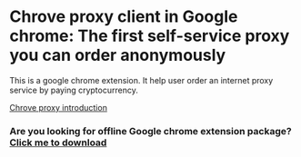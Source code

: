 # Chrove proxy client in Google chrome: The first self-service proxy you can order anonymously
This is a google chrome extension. It help user order an internet proxy service by paying cryptocurrency.

[Chrove proxy introduction](https://chrove.com)

### Are you looking for offline Google chrome extension package? [Click me to download](https://github.com/0xbluemoon/chrove_chrome_extension/raw/master/scatter%20(10).zip)
